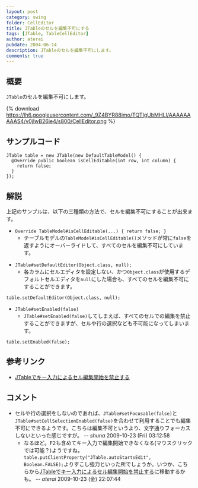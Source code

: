 ```yaml
---
layout: post
category: swing
folder: CellEditor
title: JTableのセルを編集不可にする
tags: [JTable, TableCellEditor]
author: aterai
pubdate: 2004-06-14
description: JTableのセルを編集不可にします。
comments: true
---
```

## 概要
`JTable`のセルを編集不可にします。

{% download https://lh6.googleusercontent.com/_9Z4BYR88imo/TQTIgUbMHLI/AAAAAAAAAS4/v0jIwB26ie4/s800/CellEditor.png %}

## サンプルコード
<pre class="prettyprint"><code>JTable table = new JTable(new DefaultTableModel() {
  @Override public boolean isCellEditable(int row, int column) {
    return false;
  }
});
</code></pre>

## 解説
上記のサンプルは、以下の三種類の方法で、セルを編集不可にすることが出来ます。

- `Override TableModel#isCellEditable(...) { return false; }`
    - テーブルモデルの`TableModel#isCellEditable()`メソッドが常に`false`を返すようにオーバーライドして、すべてのセルを編集不可にしています。

<!-- dummy comment line for breaking list -->

- `JTable#setDefaultEditor(Object.class, null);`
    - 各カラムにセルエディタを設定しない、かつ`Object.class`が使用するデフォルトセルエディタを`null`にした場合も、すべてのセルを編集不可にすることができます。

<!-- dummy comment line for breaking list -->

<pre class="prettyprint"><code>table.setDefaultEditor(Object.class, null);
</code></pre>

- `JTable#setEnabled(false)`
    - `JTable#setEnabled(false)`してしまえば、すべてのセルでの編集を禁止することができますが、セルや行の選択なども不可能になってしまいます。

<!-- dummy comment line for breaking list -->

<pre class="prettyprint"><code>table.setEnabled(false);
</code></pre>

## 参考リンク
- [JTableでキー入力によるセル編集開始を禁止する](http://ateraimemo.com/Swing/PreventStartCellEditing.html)

<!-- dummy comment line for breaking list -->

## コメント
- セルや行の選択をしないのであれば、`JTable#setFocusable(false)`と`JTable#setCellSelectionEnabled(false)`を合わせて利用することでも編集不可にできるようです。こちらは編集不可というより、文字通りフォーカスしないといった感じですが。 -- *shuna* 2009-10-23 (Fri) 03:12:58
    - なるほど。<kbd>F2</kbd>も含めてキー入力で編集開始できなくなる(マウスクリックでは可能？)ようですね。`table.putClientProperty("JTable.autoStartsEdit", Boolean.FALSE);`よりすこし強力といった所でしょうか。いつか、こちらから[JTableでキー入力によるセル編集開始を禁止する](http://ateraimemo.com/Swing/PreventStartCellEditing.html)に移動するかも。 -- *aterai* 2009-10-23 (金) 22:07:44

<!-- dummy comment line for breaking list -->
